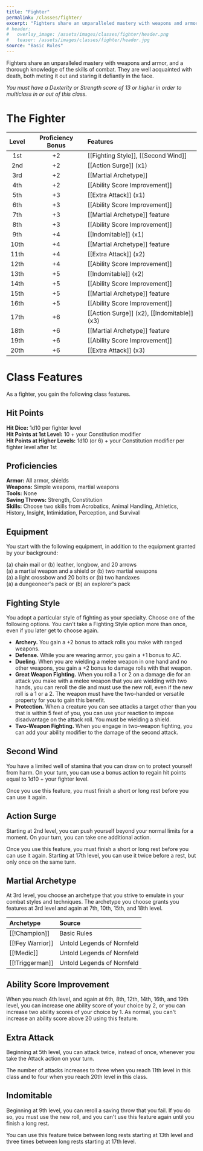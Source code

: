 ```yaml
---
title: "Fighter"
permalink: /classes/fighter/
excerpt: "Fighters share an unparalleled mastery with weapons and armor, and a thorough knowledge of the skills of combat."
# header:
#   overlay_image: /assets/images/classes/fighter/header.png
#   teaser: /assets/images/classes/fighter/header.jpg
source: "Basic Rules"
---
```

Fighters share an unparalleled mastery with weapons and armor, and a thorough knowledge of the skills of combat. They are well acquainted with death, both meting it out and staring it defiantly in the face.

*You must have a Dexterity or Strength score of 13 or higher in order to multiclass in or out of this class.*

# The Fighter

| Level | Proficiency Bonus | Features |
| :---: | :---: | :---- |
| 1st   | +2	| 	[[Fighting Style]], [[Second Wind]] |
| 2nd   | +2	| [[Action Surge]] (x1) |
| 3rd   | +2	| [[Martial Archetype]] |
| 4th   | +2	| [[Ability Score Improvement]] |
| 5th   | +3	| [[Extra Attack]] (x1) |
| 6th   | +3	| [[Ability Score Improvement]] |
| 7th   | +3	| [[Martial Archetype]] feature |
| 8th   | +3	| [[Ability Score Improvement]] |
| 9th   | +4	| [[Indomitable]] (x1) |
| 10th  | +4	| [[Martial Archetype]] feature |
| 11th  | +4	| [[Extra Attack]] (x2) |
| 12th  | +4	| [[Ability Score Improvement]] |
| 13th  | +5	| [[Indomitable]] (x2) |
| 14th  | +5	| [[Ability Score Improvement]] |
| 15th  | +5	| [[Martial Archetype]] feature |
| 16th  | +5	| [[Ability Score Improvement]] |
| 17th  | +6	| [[Action Surge]] (x2), [[Indomitable]] (x3) |
| 18th  | +6	| [[Martial Archetype]] feature |
| 19th  | +6	| [[Ability Score Improvement]] |
| 20th  | +6	| [[Extra Attack]] (x3) |

# Class Features
As a fighter, you gain the following class features.

## Hit Points
**Hit Dice:** 1d10 per fighter level \
**Hit Points at 1st Level:** 10 + your Constitution modifier \
**Hit Points at Higher Levels:** 1d10 (or 6) + your Constitution modifier per fighter level after 1st

## Proficiencies
**Armor:** All armor, shields \
**Weapons:** Simple weapons, martial weapons \
**Tools:** None \
**Saving Throws:** Strength, Constitution \
**Skills:** Choose two skills from Acrobatics, Animal Handling, Athletics, History, Insight, Intimidation, Perception, and Survival

## Equipment
You start with the following equipment, in addition to the equipment granted by your background:

(a) chain mail or (b) leather, longbow, and 20 arrows \
(a) a martial weapon and a shield or (b) two martial weapons \
(a) a light crossbow and 20 bolts or (b) two handaxes \
(a) a dungeoneer's pack or (b) an explorer's pack

## Fighting Style
You adopt a particular style of fighting as your specialty. Choose one of the following options. You can't take a Fighting Style option more than once, even if you later get to choose again.

- **Archery.** You gain a +2 bonus to attack rolls you make with ranged weapons.
- **Defense.** While you are wearing armor, you gain a +1 bonus to AC.
- **Dueling.** When you are wielding a melee weapon in one hand and no other weapons, you gain a +2 bonus to damage rolls with that weapon.
- **Great Weapon Fighting.** When you roll a 1 or 2 on a damage die for an attack you make with a melee weapon that you are wielding with two hands, you can reroll the die and must use the new roll, even if the new roll is a 1 or a 2. The weapon must have the two-handed or versatile property for you to gain this benefit.
- **Protection.** When a creature you can see attacks a target other than you that is within 5 feet of you, you can use your reaction to impose disadvantage on the attack roll. You must be wielding a shield.
- **Two-Weapon Fighting.** When you engage in two-weapon fighting, you can add your ability modifier to the damage of the second attack.

## Second Wind
You have a limited well of stamina that you can draw on to protect yourself from harm. On your turn, you can use a bonus action to regain hit points equal to 1d10 + your fighter level.

Once you use this feature, you must finish a short or long rest before you can use it again.

## Action Surge
Starting at 2nd level, you can push yourself beyond your normal limits for a moment. On your turn, you can take one additional action.

Once you use this feature, you must finish a short or long rest before you can use it again. Starting at 17th level, you can use it twice before a rest, but only once on the same turn.

## Martial Archetype
At 3rd level, you choose an archetype that you strive to emulate in your combat styles and techniques. The archetype you choose grants you features at 3rd level and again at 7th, 10th, 15th, and 18th level.

| Archetype        | Source                     |
| :--------------- | :------------------------- |
| [[!Champion]]    | Basic Rules                |
| [[!Fey Warrior]] | Untold Legends of Nornfeld |
| [[!Medic]]       | Untold Legends of Nornfeld |
| [[!Triggerman]]  | Untold Legends of Nornfeld |

## Ability Score Improvement
When you reach 4th level, and again at 6th, 8th, 12th, 14th, 16th, and 19th level, you can increase one ability score of your choice by 2, or you can increase two ability scores of your choice by 1. As normal, you can't increase an ability score above 20 using this feature.

## Extra Attack
Beginning at 5th level, you can attack twice, instead of once, whenever you take the Attack action on your turn.

The number of attacks increases to three when you reach 11th level in this class and to four when you reach 20th level in this class.

## Indomitable
Beginning at 9th level, you can reroll a saving throw that you fail. If you do so, you must use the new roll, and you can't use this feature again until you finish a long rest.

You can use this feature twice between long rests starting at 13th level and three times between long rests starting at 17th level.
